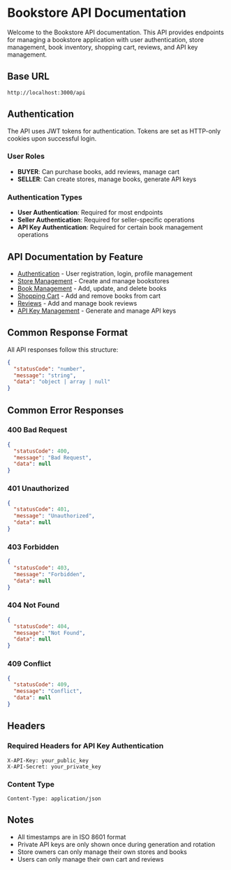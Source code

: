 # Bookstore API Documentation

Welcome to the Bookstore API documentation. This API provides endpoints for managing a bookstore application with user authentication, store management, book inventory, shopping cart, reviews, and API key management.

## Base URL
```
http://localhost:3000/api
```

## Authentication

The API uses JWT tokens for authentication. Tokens are set as HTTP-only cookies upon successful login.

### User Roles
- **BUYER**: Can purchase books, add reviews, manage cart
- **SELLER**: Can create stores, manage books, generate API keys

### Authentication Types
- **User Authentication**: Required for most endpoints
- **Seller Authentication**: Required for seller-specific operations
- **API Key Authentication**: Required for certain book management operations

## API Documentation by Feature

- [Authentication](./auth.md) - User registration, login, profile management
- [Store Management](./store.md) - Create and manage bookstores
- [Book Management](./books.md) - Add, update, and delete books
- [Shopping Cart](./cart.md) - Add and remove books from cart
- [Reviews](./reviews.md) - Add and manage book reviews
- [API Key Management](./api-key.md) - Generate and manage API keys

## Common Response Format

All API responses follow this structure:

```json
{
  "statusCode": "number",
  "message": "string",
  "data": "object | array | null"
}
```

## Common Error Responses

### 400 Bad Request
```json
{
  "statusCode": 400,
  "message": "Bad Request",
  "data": null
}
```

### 401 Unauthorized
```json
{
  "statusCode": 401,
  "message": "Unauthorized",
  "data": null
}
```

### 403 Forbidden
```json
{
  "statusCode": 403,
  "message": "Forbidden",
  "data": null
}
```

### 404 Not Found
```json
{
  "statusCode": 404,
  "message": "Not Found",
  "data": null
}
```

### 409 Conflict
```json
{
  "statusCode": 409,
  "message": "Conflict",
  "data": null
}
```

## Headers

### Required Headers for API Key Authentication
```
X-API-Key: your_public_key
X-API-Secret: your_private_key
```

### Content Type
```
Content-Type: application/json
```

## Notes

- All timestamps are in ISO 8601 format
- Private API keys are only shown once during generation and rotation
- Store owners can only manage their own stores and books
- Users can only manage their own cart and reviews